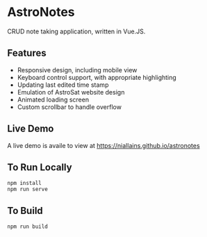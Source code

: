 #  AstroNotes
CRUD note taking application, written in Vue.JS.

## Features
- Responsive design, including mobile view
- Keyboard control support, with appropriate highlighting
- Updating last edited time stamp
- Emulation of AstroSat website design
- Animated loading screen
- Custom scrollbar to handle overflow


## Live Demo
A live demo is availe to view at https://niallains.github.io/astronotes

## To Run Locally
```
npm install
npm run serve
```

## To Build
```
npm run build
```